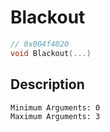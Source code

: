 # Blackout
```c
// 0x004f4020
void Blackout(...)
```
## Description
```
Minimum Arguments: 0
Maximum Arguments: 3
```
